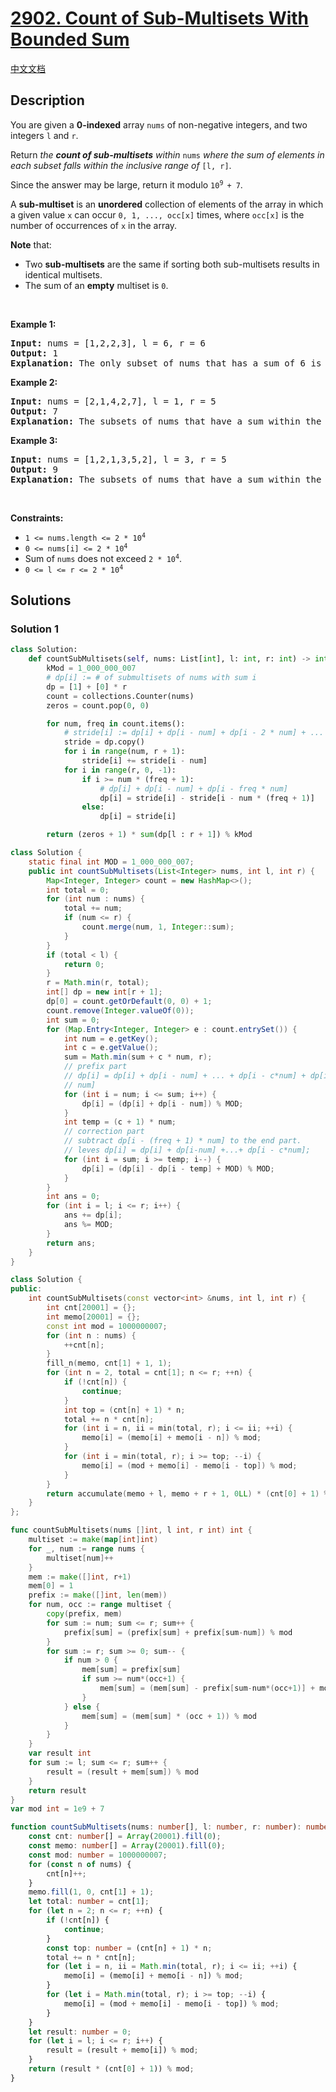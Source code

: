 # [2902. Count of Sub-Multisets With Bounded Sum](https://leetcode.com/problems/count-of-sub-multisets-with-bounded-sum)

[中文文档](/solution/2900-2999/2902.Count%20of%20Sub-Multisets%20With%20Bounded%20Sum/README.md)

## Description

<p>You are given a <strong>0-indexed</strong> array <code>nums</code> of non-negative integers, and two integers <code>l</code> and <code>r</code>.</p>

<p>Return <em>the <strong>count of sub-multisets</strong> within</em> <code>nums</code> <em>where the sum of elements in each subset falls within the inclusive range of</em> <code>[l, r]</code>.</p>

<p>Since the answer may be large, return it modulo <code>10<sup>9 </sup>+ 7</code>.</p>

<p>A <strong>sub-multiset</strong> is an <strong>unordered</strong> collection of elements of the array in which a given value <code>x</code> can occur <code>0, 1, ..., occ[x]</code> times, where <code>occ[x]</code> is the number of occurrences of <code>x</code> in the array.</p>

<p><strong>Note</strong> that:</p>

<ul>
	<li>Two <strong>sub-multisets</strong> are the same if sorting both sub-multisets results in identical multisets.</li>
	<li>The sum of an <strong>empty</strong> multiset is <code>0</code>.</li>
</ul>

<p>&nbsp;</p>
<p><strong>Example 1:</strong></p>

<pre>
<strong>Input:</strong> nums = [1,2,2,3], l = 6, r = 6
<strong>Output:</strong> 1
<strong>Explanation:</strong> The only subset of nums that has a sum of 6 is {1, 2, 3}.
</pre>

<p><strong>Example 2:</strong></p>

<pre>
<strong>Input:</strong> nums = [2,1,4,2,7], l = 1, r = 5
<strong>Output:</strong> 7
<strong>Explanation:</strong> The subsets of nums that have a sum within the range [1, 5] are {1}, {2}, {4}, {2, 2}, {1, 2}, {1, 4}, and {1, 2, 2}.
</pre>

<p><strong>Example 3:</strong></p>

<pre>
<strong>Input:</strong> nums = [1,2,1,3,5,2], l = 3, r = 5
<strong>Output:</strong> 9
<strong>Explanation:</strong> The subsets of nums that have a sum within the range [3, 5] are {3}, {5}, {1, 2}, {1, 3}, {2, 2}, {2, 3}, {1, 1, 2}, {1, 1, 3}, and {1, 2, 2}.</pre>

<p>&nbsp;</p>
<p><strong>Constraints:</strong></p>

<ul>
	<li><code>1 &lt;= nums.length &lt;= 2 * 10<sup>4</sup></code></li>
	<li><code>0 &lt;= nums[i] &lt;= 2 * 10<sup>4</sup></code></li>
	<li>Sum of <code>nums</code> does not exceed <code>2 * 10<sup>4</sup></code>.</li>
	<li><code>0 &lt;= l &lt;= r &lt;= 2 * 10<sup>4</sup></code></li>
</ul>

## Solutions

### Solution 1

<!-- tabs:start -->

```python
class Solution:
    def countSubMultisets(self, nums: List[int], l: int, r: int) -> int:
        kMod = 1_000_000_007
        # dp[i] := # of submultisets of nums with sum i
        dp = [1] + [0] * r
        count = collections.Counter(nums)
        zeros = count.pop(0, 0)

        for num, freq in count.items():
            # stride[i] := dp[i] + dp[i - num] + dp[i - 2 * num] + ...
            stride = dp.copy()
            for i in range(num, r + 1):
                stride[i] += stride[i - num]
            for i in range(r, 0, -1):
                if i >= num * (freq + 1):
                    # dp[i] + dp[i - num] + dp[i - freq * num]
                    dp[i] = stride[i] - stride[i - num * (freq + 1)]
                else:
                    dp[i] = stride[i]

        return (zeros + 1) * sum(dp[l : r + 1]) % kMod
```

```java
class Solution {
    static final int MOD = 1_000_000_007;
    public int countSubMultisets(List<Integer> nums, int l, int r) {
        Map<Integer, Integer> count = new HashMap<>();
        int total = 0;
        for (int num : nums) {
            total += num;
            if (num <= r) {
                count.merge(num, 1, Integer::sum);
            }
        }
        if (total < l) {
            return 0;
        }
        r = Math.min(r, total);
        int[] dp = new int[r + 1];
        dp[0] = count.getOrDefault(0, 0) + 1;
        count.remove(Integer.valueOf(0));
        int sum = 0;
        for (Map.Entry<Integer, Integer> e : count.entrySet()) {
            int num = e.getKey();
            int c = e.getValue();
            sum = Math.min(sum + c * num, r);
            // prefix part
            // dp[i] = dp[i] + dp[i - num] + ... + dp[i - c*num] + dp[i-(c+1)*num] + ... + dp[i %
            // num]
            for (int i = num; i <= sum; i++) {
                dp[i] = (dp[i] + dp[i - num]) % MOD;
            }
            int temp = (c + 1) * num;
            // correction part
            // subtract dp[i - (freq + 1) * num] to the end part.
            // leves dp[i] = dp[i] + dp[i-num] +...+ dp[i - c*num];
            for (int i = sum; i >= temp; i--) {
                dp[i] = (dp[i] - dp[i - temp] + MOD) % MOD;
            }
        }
        int ans = 0;
        for (int i = l; i <= r; i++) {
            ans += dp[i];
            ans %= MOD;
        }
        return ans;
    }
}
```

```cpp
class Solution {
public:
    int countSubMultisets(const vector<int> &nums, int l, int r) {
        int cnt[20001] = {};
        int memo[20001] = {};
        const int mod = 1000000007;
        for (int n : nums) {
            ++cnt[n];
        }
        fill_n(memo, cnt[1] + 1, 1);
        for (int n = 2, total = cnt[1]; n <= r; ++n) {
            if (!cnt[n]) {
                continue;
            }
            int top = (cnt[n] + 1) * n;
            total += n * cnt[n];
            for (int i = n, ii = min(total, r); i <= ii; ++i) {
                memo[i] = (memo[i] + memo[i - n]) % mod;
            }
            for (int i = min(total, r); i >= top; --i) {
                memo[i] = (mod + memo[i] - memo[i - top]) % mod;
            }
        }
        return accumulate(memo + l, memo + r + 1, 0LL) * (cnt[0] + 1) % mod;
    }
};
```

```go
func countSubMultisets(nums []int, l int, r int) int {
	multiset := make(map[int]int)
	for _, num := range nums {
		multiset[num]++
	}
	mem := make([]int, r+1)
	mem[0] = 1
	prefix := make([]int, len(mem))
	for num, occ := range multiset {
		copy(prefix, mem)
		for sum := num; sum <= r; sum++ {
			prefix[sum] = (prefix[sum] + prefix[sum-num]) % mod
		}
		for sum := r; sum >= 0; sum-- {
			if num > 0 {
				mem[sum] = prefix[sum]
				if sum >= num*(occ+1) {
					mem[sum] = (mem[sum] - prefix[sum-num*(occ+1)] + mod) % mod
				}
			} else {
				mem[sum] = (mem[sum] * (occ + 1)) % mod
			}
		}
	}
	var result int
	for sum := l; sum <= r; sum++ {
		result = (result + mem[sum]) % mod
	}
	return result
}
var mod int = 1e9 + 7
```

```ts
function countSubMultisets(nums: number[], l: number, r: number): number {
    const cnt: number[] = Array(20001).fill(0);
    const memo: number[] = Array(20001).fill(0);
    const mod: number = 1000000007;
    for (const n of nums) {
        cnt[n]++;
    }
    memo.fill(1, 0, cnt[1] + 1);
    let total: number = cnt[1];
    for (let n = 2; n <= r; ++n) {
        if (!cnt[n]) {
            continue;
        }
        const top: number = (cnt[n] + 1) * n;
        total += n * cnt[n];
        for (let i = n, ii = Math.min(total, r); i <= ii; ++i) {
            memo[i] = (memo[i] + memo[i - n]) % mod;
        }
        for (let i = Math.min(total, r); i >= top; --i) {
            memo[i] = (mod + memo[i] - memo[i - top]) % mod;
        }
    }
    let result: number = 0;
    for (let i = l; i <= r; i++) {
        result = (result + memo[i]) % mod;
    }
    return (result * (cnt[0] + 1)) % mod;
}
```

<!-- tabs:end -->

<!-- end -->
